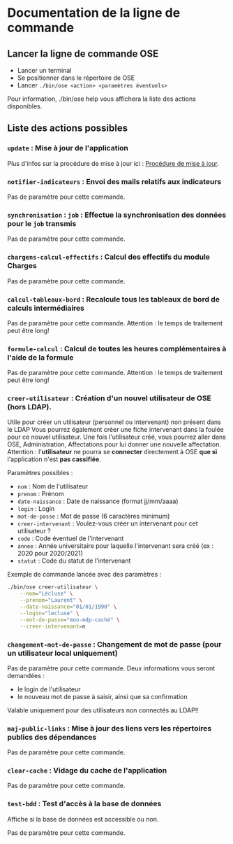 # Documentation de la ligne de commande

## Lancer la ligne de commande OSE

* Lancer un terminal
* Se positionner dans le répertoire de OSE
* Lancer ```./bin/ose <action> <paramètres éventuels>```

Pour information, ./bin/ose help vous affichera la liste des actions disponibles.

## Liste des actions possibles

### ```update``` : Mise à jour de l'application

Plus d'infos sur la procédure de mise à jour ici :
[Procédure de mise à jour](../UPDATE.md).

### ```notifier-indicateurs``` : Envoi des mails relatifs aux indicateurs

Pas de paramètre pour cette commande.

### ```synchronisation``` : ```job``` : Effectue la synchronisation des données pour le ```job``` transmis

Pas de paramètre pour cette commande.

### ```chargens-calcul-effectifs``` : Calcul des effectifs du module Charges

Pas de paramètre pour cette commande.

### ```calcul-tableaux-bord``` : Recalcule tous les tableaux de bord de calculs intermédiaires

Pas de paramètre pour cette commande.
Attention : le temps de traitement peut être long!

### ```formule-calcul``` : Calcul de toutes les heures complémentaires à l'aide de la formule

Pas de paramètre pour cette commande.
Attention : le temps de traitement peut être long!

### ```creer-utilisateur``` : Création d'un nouvel utilisateur de OSE (hors LDAP).

Utile pour créer un utilisateur (personnel ou intervenant) non présent dans le LDAP
Vous pourrez également créer une fiche intervenant dans la foulée pour ce nouvel utilisateur.
Une fois l'utilisateur créé, vous pourrez aller dans OSE, Administration, Affectations pour lui donner une nouvelle affectation.
Attention : l'**utilisateur** ne pourra se **connecter** directement à OSE **que si** l'application n'est **pas cassifiée**.

Paramètres possibles :
* ```nom``` : Nom de l\'utilisateur
* ```prenom``` : Prénom
* ```date-naissance``` : Date de naissance (format jj/mm/aaaa)
* ```login``` : Login
* ```mot-de-passe``` : Mot de passe (6 caractères minimum)
* ```creer-intervenant``` : Voulez-vous créer un intervenant pour cet utilisateur ?
* ```code``` : Code éventuel de l'intervenant
* ```annee``` : Année universitaire pour laquelle l'intervenant sera créé (ex : 2020 pour 2020/2021)
* ```statut``` : Code du statut de l'intervenant


Exemple de commande lancée avec des paramètres :
```bash
./bin/ose creer-utilisateur \
    --nom="Lécluse" \
    --prenom="Laurent" \
    --date-naissance="01/01/1990" \
    --login="lecluse" \
    --mot-de-passe="mon-mdp-caché" \
    --creer-intervenant=n
```

### ```changement-mot-de-passe``` : Changement de mot de passe (pour un utilisateur local uniquement)

Pas de paramètre pour cette commande.
Deux informations vous seront demandées :
* le login de l'utilisateur
* le nouveau mot de passe à saisir, ainsi que sa confirmation

Valable uniquement pour des utilisateurs non connectés au LDAP!!

### ```maj-public-links``` : Mise à jour des liens vers les répertoires publics des dépendances

Pas de paramètre pour cette commande.

### ```clear-cache``` : Vidage du cache de l'application

Pas de paramètre pour cette commande.

### ```test-bdd``` : Test d'accès à la base de données

Affiche si la base de données est accessible ou non.

Pas de paramètre pour cette commande.
